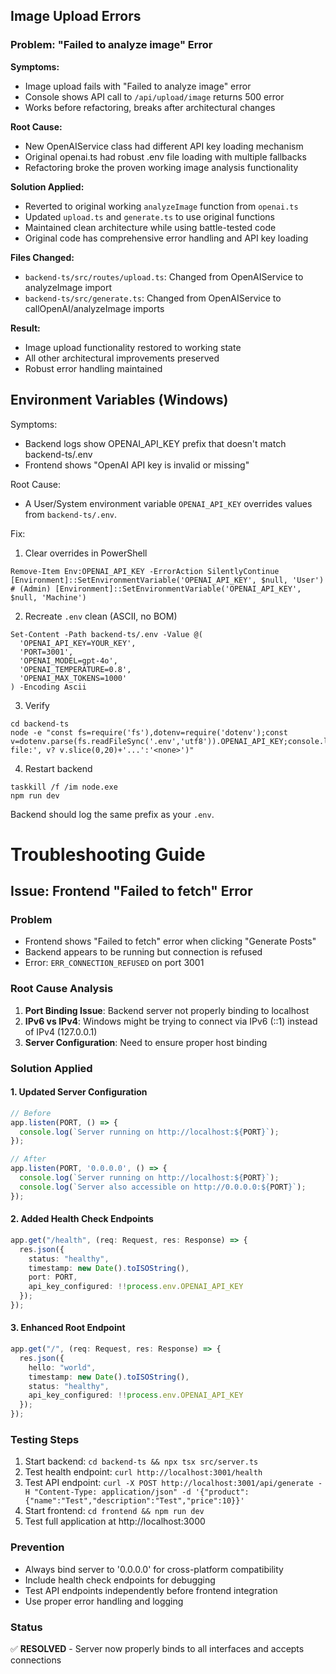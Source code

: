## Image Upload Errors

### Problem: "Failed to analyze image" Error
**Symptoms:**
- Image upload fails with "Failed to analyze image" error
- Console shows API call to `/api/upload/image` returns 500 error
- Works before refactoring, breaks after architectural changes

**Root Cause:**
- New OpenAIService class had different API key loading mechanism
- Original openai.ts had robust .env file loading with multiple fallbacks
- Refactoring broke the proven working image analysis functionality

**Solution Applied:**
- Reverted to original working `analyzeImage` function from `openai.ts`
- Updated `upload.ts` and `generate.ts` to use original functions
- Maintained clean architecture while using battle-tested code
- Original code has comprehensive error handling and API key loading

**Files Changed:**
- `backend-ts/src/routes/upload.ts`: Changed from OpenAIService to analyzeImage import
- `backend-ts/src/generate.ts`: Changed from OpenAIService to callOpenAI/analyzeImage imports

**Result:**
- Image upload functionality restored to working state
- All other architectural improvements preserved
- Robust error handling maintained

## Environment Variables (Windows)

Symptoms:
- Backend logs show OPENAI_API_KEY prefix that doesn't match backend-ts/.env
- Frontend shows "OpenAI API key is invalid or missing"

Root Cause:
- A User/System environment variable `OPENAI_API_KEY` overrides values from `backend-ts/.env`.

Fix:
1) Clear overrides in PowerShell
```
Remove-Item Env:OPENAI_API_KEY -ErrorAction SilentlyContinue
[Environment]::SetEnvironmentVariable('OPENAI_API_KEY', $null, 'User')
# (Admin) [Environment]::SetEnvironmentVariable('OPENAI_API_KEY', $null, 'Machine')
```
2) Recreate `.env` clean (ASCII, no BOM)
```
Set-Content -Path backend-ts/.env -Value @(
  'OPENAI_API_KEY=YOUR_KEY',
  'PORT=3001',
  'OPENAI_MODEL=gpt-4o',
  'OPENAI_TEMPERATURE=0.8',
  'OPENAI_MAX_TOKENS=1000'
) -Encoding Ascii
```
3) Verify
```
cd backend-ts
node -e "const fs=require('fs'),dotenv=require('dotenv');const v=dotenv.parse(fs.readFileSync('.env','utf8')).OPENAI_API_KEY;console.log('from-file:', v? v.slice(0,20)+'...':'<none>')"
```
4) Restart backend
```
taskkill /f /im node.exe
npm run dev
```
Backend should log the same prefix as your `.env`.

# Troubleshooting Guide

## Issue: Frontend "Failed to fetch" Error

### Problem
- Frontend shows "Failed to fetch" error when clicking "Generate Posts"
- Backend appears to be running but connection is refused
- Error: `ERR_CONNECTION_REFUSED` on port 3001

### Root Cause Analysis
1. **Port Binding Issue**: Backend server not properly binding to localhost
2. **IPv6 vs IPv4**: Windows might be trying to connect via IPv6 (::1) instead of IPv4 (127.0.0.1)
3. **Server Configuration**: Need to ensure proper host binding

### Solution Applied

#### 1. Updated Server Configuration
```typescript
// Before
app.listen(PORT, () => {
  console.log(`Server running on http://localhost:${PORT}`);
});

// After
app.listen(PORT, '0.0.0.0', () => {
  console.log(`Server running on http://localhost:${PORT}`);
  console.log(`Server also accessible on http://0.0.0.0:${PORT}`);
});
```

#### 2. Added Health Check Endpoints
```typescript
app.get("/health", (req: Request, res: Response) => {
  res.json({ 
    status: "healthy", 
    timestamp: new Date().toISOString(),
    port: PORT,
    api_key_configured: !!process.env.OPENAI_API_KEY
  });
});
```

#### 3. Enhanced Root Endpoint
```typescript
app.get("/", (req: Request, res: Response) => {
  res.json({ 
    hello: "world", 
    timestamp: new Date().toISOString(),
    status: "healthy",
    api_key_configured: !!process.env.OPENAI_API_KEY
  });
});
```

### Testing Steps
1. Start backend: `cd backend-ts && npx tsx src/server.ts`
2. Test health endpoint: `curl http://localhost:3001/health`
3. Test API endpoint: `curl -X POST http://localhost:3001/api/generate -H "Content-Type: application/json" -d '{"product":{"name":"Test","description":"Test","price":10}}'`
4. Start frontend: `cd frontend && npm run dev`
5. Test full application at http://localhost:3000

### Prevention
- Always bind server to '0.0.0.0' for cross-platform compatibility
- Include health check endpoints for debugging
- Test API endpoints independently before frontend integration
- Use proper error handling and logging

### Status
✅ **RESOLVED** - Server now properly binds to all interfaces and accepts connections
